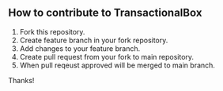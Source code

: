 ## How to contribute to TransactionalBox

1. Fork this repository.
2. Create feature branch in your fork repository.
3. Add changes to your feature branch.
4. Create pull request from your fork to main repository.
5. When pull reqeust approved will be merged to main branch.

Thanks!
